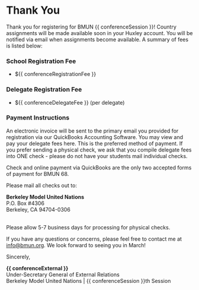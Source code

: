 # Thank You

Thank you for registering for BMUN {{ conferenceSession }}! Country assignments will be made available soon in your Huxley account. You will be notified via email when assignments become available. A summary of fees is listed below:

### School Registration Fee
* ${{ conferenceRegistrationFee }}

### Delegate Registration Fee
* ${{ conferenceDelegateFee }} (per delegate)

### Payment Instructions
An electronic invoice will be sent to the primary email you provided for registration via our QuickBooks Accounting Software. You may view and pay your delegate fees here. This is the preferred method of payment. If you prefer sending a physical check, we ask that you compile delegate fees into ONE check - please do not have your students mail individual checks.

Check and online payment via QuickBooks are the only two accepted forms of payment for BMUN 68.

Please mail all checks out to:

<div class="address">
  <strong>Berkeley Model United Nations</strong>
  <br />
  P.O. Box #4306
  <br />
  Berkeley, CA 94704-0306
</div>
<br />

Please allow 5-7 business days for processing for physical checks. 

If you have any questions or concerns, please feel free to contact me at [info@bmun.org](mailto:info@bmun.org). We look forward to seeing you in March!

Sincerely,
<p class="sender">
  <strong>{{ conferenceExternal }}</strong>
  <br />
  <span class="subtext">
    Under-Secretary General of External Relations
    <br />
    Berkeley Model United Nations | {{ conferenceSession }}th Session
  </span>
</p>
